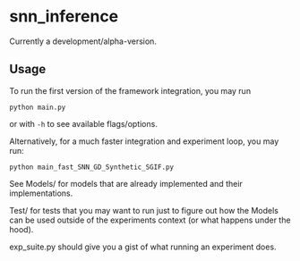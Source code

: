 # snn_inference

Currently a development/alpha-version.

## Usage

To run the first version of the framework integration, you may run 
```
python main.py
``` 
or with `-h` to see available flags/options.

Alternatively, for a much faster integration and experiment loop, you may run:
```
python main_fast_SNN_GD_Synthetic_SGIF.py
```

See Models/ for models that are already implemented and their implementations.

Test/ for tests that you may want to run just to figure out how the Models can be used outside of the experiments context (or what happens under the hood).

exp_suite.py should give you a gist of what running an experiment does.